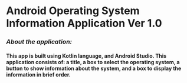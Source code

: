 # **Android Operating System Information Application Ver 1.0**

### _**About the application:**_
#### This app is built using Kotlin language, and Android Studio. This application consists of: a title, a box to select the operating system, a button to show information about the system, and a box to display the information in brief order.
